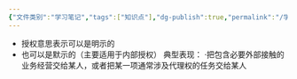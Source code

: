 ```yaml
---
{"文件类别":"学习笔记","tags":["知识点"],"dg-publish":true,"permalink":"/学习笔记studyup/知识点cheese/授权意思表示/","dgPassFrontmatter":true,"noteIcon":"","created":"2024-08-19T20:21:56.024+08:00","updated":"2024-09-11T12:20:22.241+08:00"}
---
```


- 授权意思表示可以是明示的
- 也可以是默示的（主要适用于内部授权）
典型表现：
·把包含必要外部接触的业务经营交给某人，或者把某一项通常涉及代理权的任务交给某人